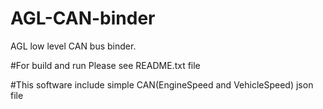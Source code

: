 # AGL-CAN-binder
AGL low level CAN bus binder.

#For build and run Please see README.txt file

#This software include simple CAN(EngineSpeed and VehicleSpeed) json file

